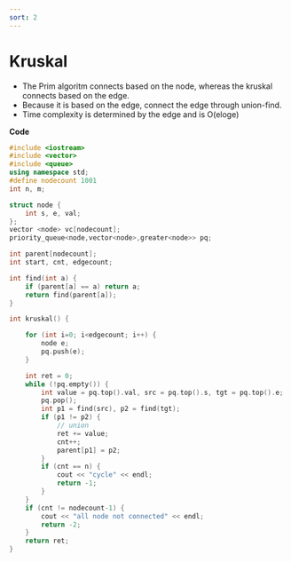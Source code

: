 ```yaml
---
sort: 2
---
```


# Kruskal

* The Prim algoritm connects based on the node, whereas the kruskal connects based on the edge.
* Because it is based on the edge, connect the edge through union-find.
* Time complexity is determined by the edge and is O(eloge)



**Code**

```c++
#include <iostream>
#include <vector>
#include <queue>
using namespace std;
#define nodecount 1001
int n, m;

struct node {
	int s, e, val;
};
vector <node> vc[nodecount];
priority_queue<node,vector<node>,greater<node>> pq;

int parent[nodecount];
int start, cnt, edgecount;

int find(int a) {
	if (parent[a] == a) return a;
	return find(parent[a]);
}

int kruskal() {

	for (int i=0; i<edgecount; i++) {
		node e;
		pq.push(e);
	}

	int ret = 0;
	while (!pq.empty()) {
		int value = pq.top().val, src = pq.top().s, tgt = pq.top().e;
		pq.pop();
		int p1 = find(src), p2 = find(tgt);
		if (p1 != p2) {
			// union
			ret += value;
			cnt++;
			parent[p1] = p2;
		}
		if (cnt == n) {
			cout << "cycle" << endl;
			return -1;
		}
	}
	if (cnt != nodecount-1) {
		cout << "all node not connected" << endl;
		return -2;
	}
	return ret;
}

```



